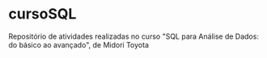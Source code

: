 # cursoSQL
Repositório de atividades realizadas no curso "SQL para Análise de Dados: do básico ao avançado", de Midori Toyota

